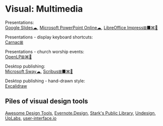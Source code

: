 # Visual: Multimedia

Presentations:  
[Google Slides☁](https://slides.google.com),
[Microsoft PowerPoint Online☁](https://office.live.com/start/PowerPoint.aspx),
[LibreOffice Impress⊞■⌘🐧](https://www.libreoffice.org/)

Presentations - display keyboard shortcuts:  
[Carnac⊞](http://carnackeys.com/)

Presentations - church worship events:  
[OpenLP⊞⌘🐧](https://openlp.org/)

Desktop publishing:  
[Microsoft Sway☁](https://sway.office.com),
[Scribus⊞■⌘🐧](https://www.scribus.net/)

Desktop publishing - hand-drawn style:  
[Excalidraw](https://excalidraw.com/)

## Piles of visual design tools

[Awesome Design Tools](https://github.com/goabstract/Awesome-Design-Tools),
[Evernote.Design](https://www.evernote.design/),
[Stark's Public Library](https://www.getstark.co/library/),
[Undesign](https://undesign.learn.uno/),
[UpLabs](https://www.uplabs.com/),
[user-interface.io](https://user-interface.io/how-to-design-almost-any-ui-element/)

